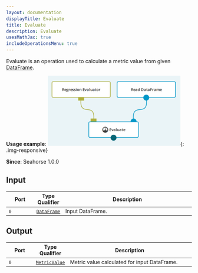 ```yaml
---
layout: documentation
displayTitle: Evaluate
title: Evaluate
description: Evaluate
usesMathJax: true
includeOperationsMenu: true
---
```


Evaluate is an operation used to calculate a metric value from given
[DataFrame](../classes/dataframe.html).

**Usage example**:
![Evaluate example](../img/evaluator_example.png){: .img-responsive}

**Since**: Seahorse 1.0.0

## Input

<table>
<thead>
<tr>
<th style="width:15%">Port</th>
<th style="width:15%">Type Qualifier</th>
<th style="width:70%">Description</th>
</tr>
</thead>
<tbody>
<tr>
<td><code>0</code></td>
<td><code><a href="../classes/dataframe.html">DataFrame</a></code></td>
<td>Input DataFrame.</td>
</tr>
</tbody>
</table>

## Output

<table>
<thead>
<tr>
<th style="width:15%">Port</th>
<th style="width:15%">Type Qualifier</th>
<th style="width:70%">Description</th>
</tr>
</thead>
<tbody>
<tr>
<td><code>0</code></td>
<td><code><a href="../classes/metric_value.html">MetricValue</a></code></td>
<td>Metric value calculated for input DataFrame.</td>
</tr>
</tbody>
</table>
